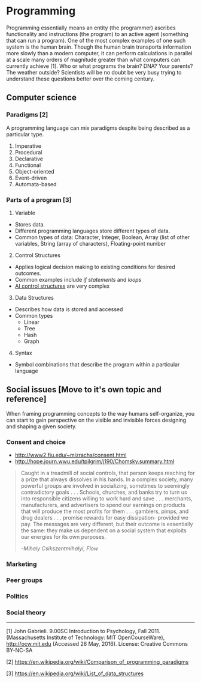 # Programming
Programming essentially means an entity (the programmer) ascribes functionality and instructions (the program) to an active agent (something that can run a program). One of the most complex examples of one such system is the human brain. Though the human brain transports information more slowly than a modern computer, it can perform calculations in parallel at a scale many orders of magnitude greater than what computers can currently achieve [1]. Who or what programs the brain? DNA? Your parents? The weather outside? Scientists will be no doubt be very busy trying to understand these questions better over the coming century.

## Computer science
### Paradigms [2]
A programming language can mix paradigms despite being described as a particular type.

1. Imperative
2. Procedural
3. Declarative
4. Functional
5. Object-oriented
6. Event-driven
7. Automata-based

### Parts of a program [3]

1. Variable
  * Stores data.
  * Different programming languages store different types of data.
  * Common types of data: Character, Integer, Boolean, Array (list of other variables, String (array of characters), Floating-point number
2. Control Structures
  * Applies logical decision making to existing conditions for desired outcomes.
  * Common examples include *if statements* and *loops*
  * [AI control structures](http://www.pling.org.uk/cs/lpa.html) are very complex
3. Data Structures
  * Describes how data is stored and accessed
  * Common types
    * Linear
    * Tree
    * Hash
    * Graph
4. Syntax
  * Symbol combinations that describe the program within a particular language

## Social issues [Move to it's own topic and reference]
When framing programming concepts to the way humans self-organize, you can start to gain perspective on the visible and invisible forces designing and shaping a given society.

### Consent and choice
- http://www2.fiu.edu/~mizrachs/consent.html
- http://hope.journ.wwu.edu/tpilgrim/j190/Chomsky.summary.html

>Caught in a treadmill of social controls, that person keeps reaching for a prize that always dissolves in his hands. In a complex society, many powerful groups are involved in socializing, sometimes to seemingly contradictory goals . . . Schools, churches, and banks try to turn us into responsible citizens willing to work hard and save . . . merchants, manufacturers, and advertisers to spend our earnings on products that will produce the most profits for them . . . gamblers, pimps, and drug dealers . . . promise rewards for easy dissipation- provided we pay. The messages are very different, but their outcome is essentially the same: they make us dependent on a social system that exploits our energies for its own purposes.
>
>*-Mihaly Csikszentmihalyi, Flow*

### Marketing
### Peer groups
### Politics
### Social theory

---
[1] John Gabrieli. 9.00SC Introduction to Psychology, Fall 2011. (Massachusetts Institute of Technology: MIT OpenCourseWare), http://ocw.mit.edu (Accessed 26 May, 2016). License: Creative Commons BY-NC-SA

[2] https://en.wikipedia.org/wiki/Comparison_of_programming_paradigms

[3] https://en.wikipedia.org/wiki/List_of_data_structures